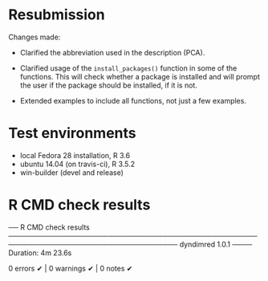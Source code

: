 # Resubmission

Changes made:

* Clarified the abbreviation used in the description (PCA).

* Clarified usage of the `install_packages()` function in 
  some of the functions. This will check whether a package is 
  installed and will prompt the user if the package should be
  installed, if it is not.
  
* Extended examples to include all functions, not just a few examples.

# Test environments

* local Fedora 28 installation, R 3.6
* ubuntu 14.04 (on travis-ci), R 3.5.2
* win-builder (devel and release)

# R CMD check results

── R CMD check results ──────────────────────────────────────────────────────────────────────────────────── dyndimred 1.0.1 ────
Duration: 4m 23.6s

0 errors ✔ | 0 warnings ✔ | 0 notes ✔
